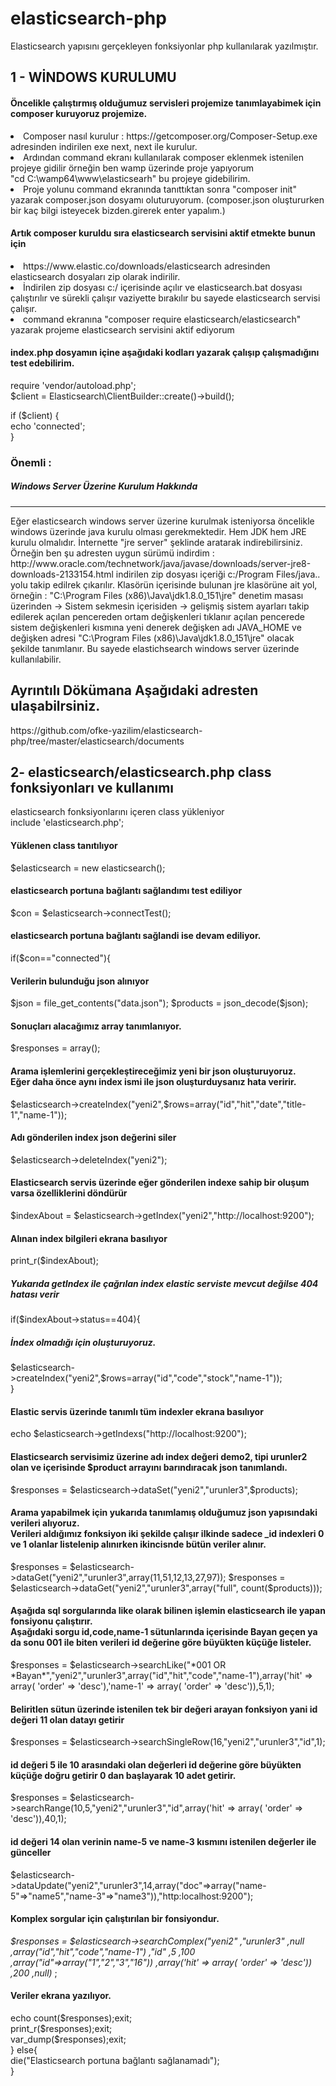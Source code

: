 # elasticsearch-php
Elasticsearch yapısını gerçekleyen fonksiyonlar php kullanılarak yazılmıştır.

<h2>1 - WİNDOWS KURULUMU</h2>
<h4>Öncelikle çalıştırmış olduğumuz servisleri projemize tanımlayabimek için composer kuruyoruz projemize.</h4>
<li> Composer nasıl kurulur : https://getcomposer.org/Composer-Setup.exe adresinden indirilen exe next, next ile kurulur.</li>
<li> Ardından command ekranı kullanılarak composer eklenmek istenilen projeye gidilir örneğin ben wamp üzerinde proje yapıyorum</li>
   "cd C:\wamp64\www\elasticsearh" bu projeye gidebilirim.</li>
<li> Proje yolunu command ekranında tanıttıktan sonra "composer init" yazarak composer.json dosyamı oluturuyorum.
   (composer.json oluştururken bir kaç bilgi isteyecek bizden.girerek enter yapalım.)</li>

<h4>Artık composer kuruldu sıra elasticsearch servisini aktif etmekte bunun için </h4>
<li> https://www.elastic.co/downloads/elasticsearch adresinden elasticsearch dosyaları zip olarak indirilir.</li>
<li> İndirilen zip dosyası c:/ içerisinde açılır ve elasticsearch.bat dosyası çalıştırılır ve sürekli çalışır vaziyette bırakılır 
   bu sayede elasticsearch servisi çalışır.</li>
<li> command ekranına "composer require elasticsearch/elasticsearch" yazarak projeme elasticsearch servisini aktif ediyorum</li>

<h4>index.php dosyamın içine aşağıdaki kodları yazarak çalışıp çalışmadığını test edebilirim.</h4>
require 'vendor/autoload.php';<br>
$client = Elasticsearch\ClientBuilder::create()->build();<br>
 
if ($client) {<br>
    echo 'connected';<br>
}

<h3>Önemli : </h3>
<h5>Windows Server Üzerine Kurulum Hakkında</h5><hr>
Eğer elasticsearch windows server üzerine kurulmak isteniyorsa öncelikle windows üzerinde java kurulu olması gerekmektedir. Hem JDK hem JRE kurulu olmalıdır. İnternette "jre server" şeklinde aratarak indirebilirsiniz. Örneğin ben şu adresten uygun sürümü indirdim : http://www.oracle.com/technetwork/java/javase/downloads/server-jre8-downloads-2133154.html indirilen zip dosyası içeriği c:/Program Files/java.. yolu takip edilrek çıkarılır. Klasörün içerisinde bulunan jre klasörüne ait yol, örneğin : "C:\Program Files (x86)\Java\jdk1.8.0_151\jre" denetim masası üzerinden -> Sistem sekmesin içerisiden -> gelişmiş sistem ayarları takip edilerek açılan pencereden ortam değişkenleri tıklanır açılan pencerede sistem değişkenleri kısmına yeni denerek  değişken adı JAVA_HOME ve değişken adresi "C:\Program Files (x86)\Java\jdk1.8.0_151\jre" olacak şekilde tanımlanır. Bu sayede elastichsearch windows server üzerinde kullanılabilir.

<h2>Ayrıntılı Dökümana Aşağıdaki adresten ulaşabilrsiniz.</h2>
https://github.com/ofke-yazilim/elasticsearch-php/tree/master/elasticsearch/documents

<h2>2- elasticsearch/elasticsearch.php class fonksiyonları ve kullanımı</h2>

<?php
<h4>elasticsearch fonksiyonlarını içeren class yükleniyor</h4><br>
<span>include 'elasticsearch.php';</span>

<h4>Yüklenen class tanıtılıyor</h4>
<span>$elasticsearch = new elasticsearch();</span>

<h4>elasticsearch portuna bağlantı sağlandımı test ediliyor</h4>
<span>$con = $elasticsearch->connectTest();</span>

<h4>elasticsearch portuna bağlantı sağlandi ise devam ediliyor.</h4>
<span>if($con=="connected"){</span>
    <h4>Verilerin bulunduğu json alınıyor</h4>
    <span>$json = file_get_contents("data.json");</span>
    <span>$products = json_decode($json);</span>

   <h4>Sonuçları alacağımız array tanımlanıyor.</h4>
    <span>$responses = array();</span>
    
    <h4>Arama işlemlerini gerçekleştireceğimiz yeni bir json oluşturuyoruz.<br>
    Eğer daha önce aynı index ismi ile json oluşturduysanız hata veririr.</h4>
    <span>$elasticsearch->createIndex("yeni2",$rows=array("id","hit","date","title-1","name-1"));</span>
    
    <h4>Adı gönderilen index json değerini siler</h4>
    <span>$elasticsearch->deleteIndex("yeni2");</span>
    
    <h4>Elasticsearch servis üzerinde eğer gönderilen indexe sahip bir oluşum varsa özelliklerini döndürür</h4>
    $indexAbout = $elasticsearch->getIndex("yeni2","http://localhost:9200");
    
    <h4>Alınan index bilgileri ekrana basılıyor</h4>
    print_r($indexAbout);
    
    <h5>Yukarıda getIndex ile çağrılan index elastic serviste mevcut değilse 404 hatası verir</h5>
    if($indexAbout->status==404){
        <h5>İndex olmadığı için oluşturuyoruz.</h5>
        $elasticsearch->createIndex("yeni2",$rows=array("id","code","stock","name-1"));<br>
    }
    
    <h4>Elastic servis üzerinde tanımlı tüm indexler ekrana basılıyor</h4>
    echo $elasticsearch->getIndexs("http://localhost:9200");
    
    <h4>Elasticsearch servisimiz üzerine adı index değeri demo2, tipi urunler2 olan ve içerisinde $product arrayını barındıracak json tanımlandı.</h4>
    <span>$responses = $elasticsearch->dataSet("yeni2","urunler3",$products);</span>

    <h4>Arama yapabilmek için yukarıda tanımlamış olduğumuz json yapısındaki verileri alıyoruz.<br>
    Verileri aldığımız fonksiyon iki şekilde çalışır ilkinde sadece _id indexleri 0 ve 1 olanlar listelenip alınırken ikincisnde bütün veriler alınır.</h4>
    <span>$responses = $elasticsearch->dataGet("yeni2","urunler3",array(11,51,12,13,27,97));</span>
    <span>$responses = $elasticsearch->dataGet("yeni2","urunler3",array("full", count($products)));</span>

    <h4>Aşağıda sql sorgularında like olarak bilinen işlemin elasticsearch ile yapan fonsiyonu çalıştırır.<br>
    Aşağıdaki sorgu id,code,name-1 sütunlarında içerisinde Bayan geçen ya da sonu 001 ile biten verileri id değerine göre büyükten küçüğe listeler.</h4>
    <span>$responses = $elasticsearch->searchLike("*001 OR *Bayan*","yeni2","urunler3",array("id","hit","code","name-1"),array('hit' => array( 'order' => 'desc'),'name-1' => array( 'order' => 'desc')),5,1);</span>

    <h4>Beliritlen sütun üzerinde istenilen tek bir değeri arayan fonksiyon yani id değeri 11 olan datayı getirir</h4>
    <span>$responses = $elasticsearch->searchSingleRow(16,"yeni2","urunler3","id",1);</span>
    
    <h4>id değeri 5 ile 10 arasındaki olan değerleri id değerine göre büyükten küçüğe doğru getirir 0 dan başlayarak 10 adet getirir.</h4>
    <span>$responses = $elasticsearch->searchRange(10,5,"yeni2","urunler3","id",array('hit' => array( 'order' => 'desc')),40,1);</span>

    <h4>id değeri 14 olan verinin name-5 ve name-3 kısmını istenilen değerler ile günceller</h4>
    <span>$elasticsearch->dataUpdate("yeni2","urunler3",14,array("doc"=>array("name-5"=>"name5","name-3"=>"name3")),"http:localhost:9200");</span>

    <h4>Komplex sorgular için çalıştırılan bir fonsiyondur.</h4>
    <span>  <em>$responses = $elasticsearch->searchComplex("yeni2" 
        ,"urunler3" 
        ,null
        ,array("id","hit","code","name-1")
        ,"id" 
        ,5                  
        ,100
        ,array("id"=>array("1","2","3","16"))
        ,array('hit' => array( 'order' => 'desc'))
        ,200 
        ,null)</em>
    ;</span>
    
    <h4>Veriler ekrana yazılıyor.</h4>
    <span>echo count($responses);exit;</span><br>
    <span>print_r($responses);exit;</span><br>
    <span>var_dump($responses);exit;</span><br>
<span>} else{</span><br>
    <span>die("Elasticsearch portuna bağlantı sağlanamadı");</span><br>
<span>}</span><br>
